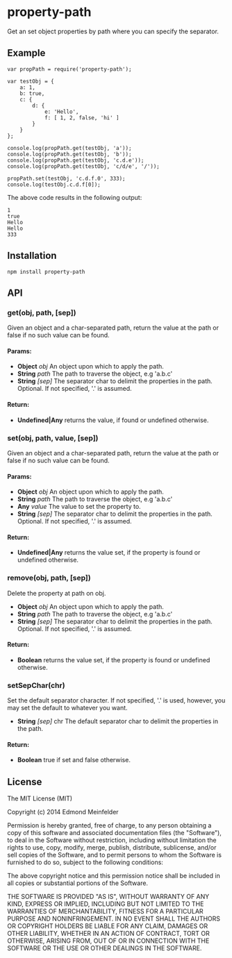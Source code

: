 property-path
=============

Get an set object properties by path where you can specify the separator.

## Example

    var propPath = require('property-path');

    var testObj = {
        a: 1,
        b: true,
        c: {
            d: {
                e: 'Hello',
                f: [ 1, 2, false, 'hi' ]
            }
        }
    };

    console.log(propPath.get(testObj, 'a'));
    console.log(propPath.get(testObj, 'b'));
    console.log(propPath.get(testObj, 'c.d.e'));
    console.log(propPath.get(testObj, 'c/d/e', '/'));

    propPath.set(testObj, 'c.d.f.0', 333);
    console.log(testObj.c.d.f[0]);

The above code results in the following output:

    1
    true
    Hello
    Hello
    333

## Installation

    npm install property-path

## API

### get(obj, path, [sep])

Given an object and a char-separated path, return the value at the path
or false if no such value can be found.

#### Params: 

* **Object** *obj* An object upon which to apply the path.
* **String** *path* The path to traverse the object, e.g &#39;a.b.c&#39;
* **String** *[sep]* The separator char to delimit the properties in the path. Optional. If not specified, &#39;.&#39; is assumed.

#### Return:

* **Undefined|Any** returns the value, if found or undefined otherwise.

### set(obj, path, value, [sep])

Given an object and a char-separated path, return the value at the path
or false if no such value can be found.

#### Params: 

* **Object** *obj* An object upon which to apply the path.
* **String** *path* The path to traverse the object, e.g &#39;a.b.c&#39;
* **Any** *value* The value to set the property to.
* **String** *[sep]* The separator char to delimit the properties in the path. Optional. If not specified, &#39;.&#39; is assumed.

#### Return:

* **Undefined|Any** returns the value set, if the property is found or undefined otherwise.

### remove(obj, path, [sep])
Delete the property at path on obj.

* **Object** *obj* An object upon which to apply the path.
* **String** *path* The path to traverse the object, e.g &#39;a.b.c&#39;
* **String** *[sep]* The separator char to delimit the properties in the path. Optional. If not specified, &#39;.&#39; is assumed.

#### Return:

* **Boolean** returns the value set, if the property is found or undefined otherwise.

### setSepChar(chr)
Set the default separator character. If not specified, '.' is used, however, you
may set the default to whatever you want.

* **String** *[sep]* chr The default separator char to delimit the properties in the path.

#### Return:

* **Boolean** true if set and false otherwise.


## License
The MIT License (MIT)

Copyright (c) 2014 Edmond Meinfelder

Permission is hereby granted, free of charge, to any person obtaining a copy of
this software and associated documentation files (the "Software"), to deal in
the Software without restriction, including without limitation the rights to
use, copy, modify, merge, publish, distribute, sublicense, and/or sell copies of
the Software, and to permit persons to whom the Software is furnished to do so,
subject to the following conditions:

The above copyright notice and this permission notice shall be included in all
copies or substantial portions of the Software.

THE SOFTWARE IS PROVIDED "AS IS", WITHOUT WARRANTY OF ANY KIND, EXPRESS OR
IMPLIED, INCLUDING BUT NOT LIMITED TO THE WARRANTIES OF MERCHANTABILITY, FITNESS
FOR A PARTICULAR PURPOSE AND NONINFRINGEMENT. IN NO EVENT SHALL THE AUTHORS OR
COPYRIGHT HOLDERS BE LIABLE FOR ANY CLAIM, DAMAGES OR OTHER LIABILITY, WHETHER
IN AN ACTION OF CONTRACT, TORT OR OTHERWISE, ARISING FROM, OUT OF OR IN
CONNECTION WITH THE SOFTWARE OR THE USE OR OTHER DEALINGS IN THE SOFTWARE.

